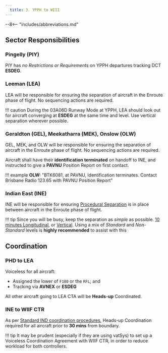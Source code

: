 ```yaml
---
  title: 3. YPPH to WIII
---
```


--8<-- "includes/abbreviations.md"

## Sector Responsibilities
### Pingelly (PIY)
PIY has *no Restrictions or Requirements* on YPPH departures tracking DCT **ESDEG**.

### Leeman (LEA)
LEA will be responsible for ensuring the separation of aircraft in the Enroute phase of flight. No sequencing actions are required.

!!! caution
    During the 03A06D Runway Mode at YPPH, LEA should look out for aircraft converging at **ESDEG** at the same time and level. Use vertical separation wherever possible.

### Geraldton (GEL), Meekatharra (MEK), Onslow (OLW)
GEL, MEK, and OLW will be responsible for ensuring the separation of aircraft in the Enroute phase of flight. No sequencing actions are required.

Aircraft shall have their **identification terminated** on handoff to INE, and instructed to give a **PAVNU** Position Report on first contact.

!!! example
    **OLW:** "BTK6081, at PAVNU, Identification terminates. Contact Brisbane Radio 123.65 with PAVNU Position Report"  

### Indian East (INE)
INE will be responsible for ensuring [Procedural Separation](../../../separation-standards/procedural/) is in place between aircraft in the Enroute phase of flight.

!!! tip
    Since you will be busy, keep the separation as *simple* as possible. [10 minutes Longitudinal](../../../separation-standards/procedural/#same-track), or [Vertical](../../../separation-standards/procedural/#vertical). Using a mix of *Standard* and *Non-Standard* levels is **highly recommended** to assist with this

## Coordination
### PHD to LEA
Voiceless for all aircraft:

- Assigned the lower of `F180` or the `RFL`; and  
- Tracking via **AVNEX** or **ESDEG**

All other aircraft going to LEA CTA will be **Heads-up** Coordinated.

### INE to WIIF CTR
As per [Standard IND coordination procedures](../../../oceanic/Positions/IND/#international-non-pacific), Heads-up Coordination required for all aircraft prior to **30 mins** from boundary.

!!! tip
    It may be prudent (especially if they are using vatSys) to set up a Voiceless Coordination Agreement with WIIF CTR, in order to reduce workload for both controllers.